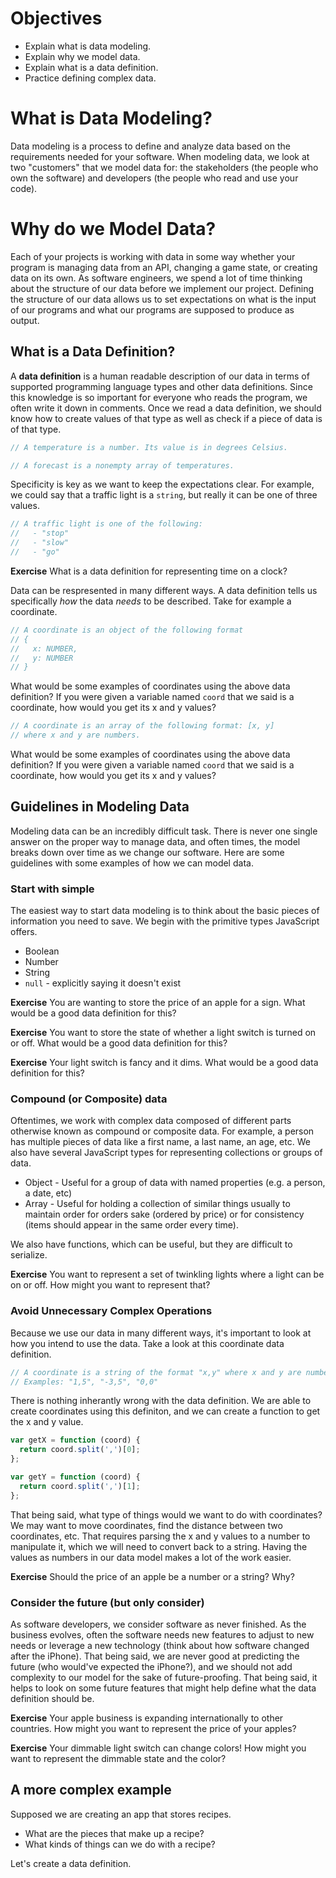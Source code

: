 # Objectives

* Explain what is data modeling.
* Explain why we model data.
* Explain what is a data definition.
* Practice defining complex data.

# What is Data Modeling?

Data modeling is a process to define and analyze data based on the requirements needed for your software. When modeling data, we look at two "customers" that we model data for: the stakeholders (the people who own the software) and developers (the people who read and use your code).

# Why do we Model Data?

Each of your projects is working with data in some way whether your program is managing data from an API, changing a game state, or creating data on its own. As software engineers, we spend a lot of time thinking about the structure of our data before we implement our project. Defining the structure of our data allows us to set expectations on what is the input of our programs and what our programs are supposed to produce as output.

## What is a Data Definition?

A **data definition** is a human readable description of our data in terms of supported programming language types and other data definitions. Since this knowledge is so important for everyone who reads the program, we often write it down in comments. Once we read a data definition, we should know how to create values of that type as well as check if a piece of data is of that type.

```javascript
// A temperature is a number. Its value is in degrees Celsius.
```

```javascript
// A forecast is a nonempty array of temperatures.
```

Specificity is key as we want to keep the expectations clear. For example, we could say that a traffic light is a `string`, but really it can be one of three values.

```javascript
// A traffic light is one of the following:
//   - "stop"
//   - "slow"
//   - "go"
```

**Exercise** What is a data definition for representing time on a clock?

Data can be respresented in many different ways. A data definition tells us specifically _how_ the data _needs_ to be described. Take for example a coordinate.

```javascript
// A coordinate is an object of the following format
// {
//   x: NUMBER,
//   y: NUMBER
// }
```

What would be some examples of coordinates using the above data definition? If you were given a variable named `coord` that we said is a coordinate, how would you get its x and y values?

```javascript
// A coordinate is an array of the following format: [x, y]
// where x and y are numbers.
```

What would be some examples of coordinates using the above data definition? If you were given a variable named `coord` that we said is a coordinate, how would you get its x and y values?

## Guidelines in Modeling Data

Modeling data can be an incredibly difficult task. There is never one single answer on the proper way to manage data, and often times, the model breaks down over time as we change our software. Here are some guidelines with some examples of how we can model data.

### Start with simple

The easiest way to start data modeling is to think about the basic pieces of information you need to save. We begin with the primitive types JavaScript offers.

* Boolean
* Number
* String
* `null` - explicitly saying it doesn't exist

**Exercise** You are wanting to store the price of an apple for a sign. What would be a good data definition for this?

**Exercise** You want to store the state of whether a light switch is turned on or off. What would be a good data definition for this?

**Exercise** Your light switch is fancy and it dims. What would be a good data definition for this?

### Compound (or Composite) data

Oftentimes, we work with complex data composed of different parts otherwise known as compound or composite data. For example, a person has multiple pieces of data like a first name, a last name, an age, etc. We also have several JavaScript types for representing collections or groups of data.

* Object - Useful for a group of data with named properties (e.g. a person, a date, etc)
* Array - Useful for holding a collection of similar things usually to maintain order for orders sake (ordered by price) or for consistency (items should appear in the same order every time).

We also have functions, which can be useful, but they are difficult to serialize.

**Exercise** You want to represent a set of twinkling lights where a light can be on or off. How might you want to represent that?

### Avoid Unnecessary Complex Operations

Because we use our data in many different ways, it's important to look at how you intend to use the data. Take a look at this coordinate data definition.

```javascript
// A coordinate is a string of the format "x,y" where x and y are numbers.
// Examples: "1,5", "-3,5", "0,0"
```

There is nothing inherantly wrong with the data definition. We are able to create coordinates using this definiton, and we can create a function to get the x and y value.

```javascript
var getX = function (coord) {
  return coord.split(',')[0];
};

var getY = function (coord) {
  return coord.split(',')[1];
};
```

That being said, what type of things would we want to do with coordinates? We may want to move coordinates, find the distance between two coordinates, etc. That requires parsing the x and y values to a number to manipulate it, which we will need to convert back to a string. Having the values as numbers in our data model makes a lot of the work easier.

**Exercise** Should the price of an apple be a number or a string? Why?

### Consider the future (but only consider)

As software developers, we consider software as never finished. As the business evolves, often the software needs new features to adjust to new needs or leverage a new technology (think about how software changed after the iPhone). That being said, we are never good at predicting the future (who would've expected the iPhone?), and we should not add complexity to our model for the sake of future-proofing. That being said, it helps to look on some future features that might help define what the data definition should be.

**Exercise** Your apple business is expanding internationally to other countries. How might you want to represent the price of your apples?

**Exercise** Your dimmable light switch can change colors! How might you want to represent the dimmable state and the color?

## A more complex example

Supposed we are creating an app that stores recipes.

* What are the pieces that make up a recipe?
* What kinds of things can we do with a recipe?

Let's create a data definition.

